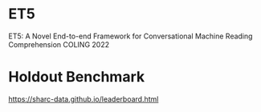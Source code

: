 # ET5
ET5: A Novel End-to-end Framework for Conversational Machine Reading Comprehension
COLING 2022

# Holdout Benchmark
https://sharc-data.github.io/leaderboard.html
